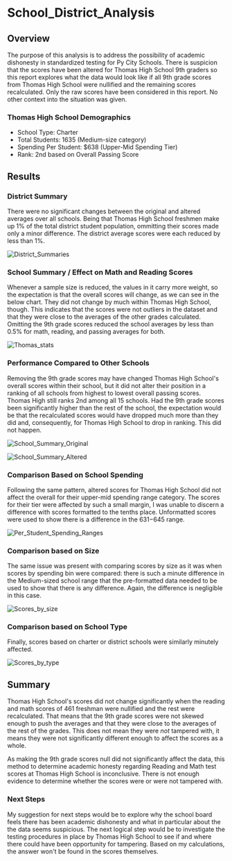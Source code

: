 # School_District_Analysis

## Overview
The purpose of this analysis is to address the possibility of academic dishonesty in standardized testing for Py City Schools. There is suspicion that the scores have been altered for Thomas High School 9th graders so this report explores what the data would look like if all 9th grade scores from Thomas High School were nullified and the remaining scores recalculated.  Only the raw scores have been considered in this report. No other context into the situation was given.

### Thomas High School Demographics
* School Type: Charter
* Total Students: 1635 (Medium-size category)
* Spending Per Student: $638 (Upper-Mid Spending Tier)
* Rank: 2nd based on Overall Passing Score


## Results
### District Summary

There were no significant changes between the original and altered averages over all schools.  Being that Thomas High School freshmen make up 1% of the total district student population, ommitting their scores made only a minor difference.  The district average scores were each reduced by less than 1%.

![District_Summaries](https://user-images.githubusercontent.com/102555125/177637013-0b10dadc-3075-4db9-81bc-8b8258c5deba.png)


### School Summary / Effect on Math and Reading Scores
Whenever a sample size is reduced, the values in it carry more weight, so the expectation is that the overall scores will change, as we can see in the below chart.  They did not change by much within Thomas High School, though.  This indicates that the scores were not outliers in the dataset and that they were close to the averages of the other grades calculated.  Omitting the 9th grade scores reduced the school averages by less than 0.5% for math, reading, and passing averages for both.

![Thomas_stats](https://user-images.githubusercontent.com/102555125/177637142-bc52cd1e-d765-4061-9071-cf054c6396a1.png)


### Performance Compared to Other Schools
Removing the 9th grade scores may have changed Thomas High School's overall scores within their school, but it did not alter their position in a ranking of all schools from highest to lowest overall passing scores. Thomas High still ranks 2nd among all 15 schools.  Had the 9th grade scores been significantly higher than the rest of the school, the expectation would be that the recalculated scores would have dropped much more than they did and, consequently, for Thomas High School to drop in ranking.  This did not happen.

![School_Summary_Original](https://user-images.githubusercontent.com/102555125/177637219-c3dfce8b-5f97-4661-b1bb-8e30fd299ab2.png)

![School_Summary_Altered](https://user-images.githubusercontent.com/102555125/177637235-888cce0e-3014-4c12-b029-44cbcb9fe02d.png)


### Comparison Based on School Spending
Following the same pattern, altered scores for Thomas High School did not affect the overall for their upper-mid spending range category.  The scores for their tier were affected by such a small margin, I was unable to discern a difference with scores formatted to the tenths place.  Unformatted scores were used to show there is a difference in the $631-$645 range.

![Per_Student_Spending_Ranges](https://user-images.githubusercontent.com/102555125/177637268-b386d0c0-13d4-4aa4-82b6-b8283ca053da.png)


### Comparison based on Size
The same issue was present with comparing scores by size as it was when scores by spending bin were compared: there is such a minute difference in the Medium-sized school range that the pre-formatted data needed to be used to show that there is any difference.  Again, the difference is negligible in this case.

![Scores_by_size](https://user-images.githubusercontent.com/102555125/177637309-99bece6a-c8bf-4bb9-a1b1-c5802bd1cbf8.png)


### Comparison based on School Type
Finally, scores based on charter or district schools were similarly minutely affected.

![Scores_by_type](https://user-images.githubusercontent.com/102555125/177637338-a2509114-4715-4384-85d2-088f3ea79692.png)



## Summary
Thomas High School's scores did not change significantly when the reading and math scores of 461 freshman were nullified and the rest were recalculated.  That means that the 9th grade scores were not skewed enough to push the averages and that they were close to the averages of the rest of the grades.  This does not mean they were *not* tampered with, it means they were not significantly different enough to affect the scores as a whole.

As making the 9th grade scores null did not significantly affect the data, this method to determine academic honesty regarding Reading and Math test scores at Thomas High School is inconclusive.  There is not enough evidence to determine whether the scores were or were not tampered with.

### Next Steps
My suggestion for next steps would be to explore why the school board feels there has been academic dishonesty and what in particular about the the data seems suspicious.  The next logical step would be to investigate the testing procedures in place by Thomas High School to see if and where there could have been opportunity for tampering.  Based on my calculations, the answer won't be found in the scores themselves.
